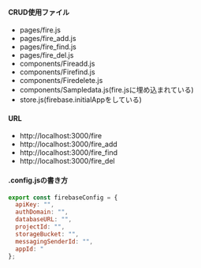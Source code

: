 #### CRUD使用ファイル
- pages/fire.js
- pages/fire_add.js
- pages/fire_find.js
- pages/fire_del.js
- components/Fireadd.js
- components/Firefind.js
- components/Firedelete.js
- components/Sampledata.js(fire.jsに埋め込まれている)
- store.js(firebase.initialAppをしている)

#### URL
- http://localhost:3000/fire
- http://localhost:3000/fire_add
- http://localhost:3000/fire_find
- http://localhost:3000/fire_del

#### .config.jsの書き方
```jsx
export const firebaseConfig = {
  apiKey: "",
  authDomain: "",
  databaseURL: "",
  projectId: "",
  storageBucket: "",
  messagingSenderId: "",
  appId: "
};
```